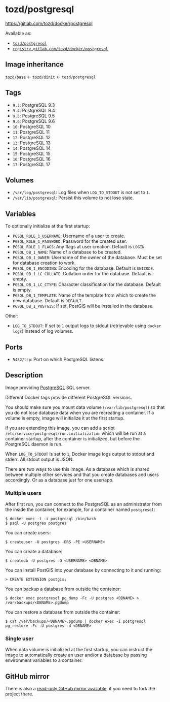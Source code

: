 # tozd/postgresql

<https://gitlab.com/tozd/docker/postgresql>

Available as:

- [`tozd/postgresql`](https://hub.docker.com/r/tozd/postgresql)
- [`registry.gitlab.com/tozd/docker/postgresql`](https://gitlab.com/tozd/docker/postgresql/container_registry)

## Image inheritance

[`tozd/base`](https://gitlab.com/tozd/docker/base) ← [`tozd/dinit`](https://gitlab.com/tozd/docker/dinit) ← `tozd/postgresql`

## Tags

- `9.3`: PostgreSQL 9.3
- `9.4`: PostgreSQL 9.4
- `9.5`: PostgreSQL 9.5
- `9.6`: PostgreSQL 9.6
- `10`: PostgreSQL 10
- `11`: PostgreSQL 11
- `12`: PostgreSQL 12
- `13`: PostgreSQL 13
- `14`: PostgreSQL 14
- `15`: PostgreSQL 15
- `16`: PostgreSQL 16
- `17`: PostgreSQL 17

## Volumes

- `/var/log/postgresql`: Log files when `LOG_TO_STDOUT` is not set to `1`.
- `/var/lib/postgresql`: Persist this volume to not lose state.

## Variables

To optionally initialize at the first startup:

- `PGSQL_ROLE_1_USERNAME`: Username of a user to create.
- `PGSQL_ROLE_1_PASSWORD`: Password for the created user.
- `PGSQL_ROLE_1_FLAGS`: Any flags at user creation. Default is `LOGIN`.
- `PGSQL_DB_1_NAME`: Name of a database to be created.
- `PGSQL_DB_1_OWNER`: Username of the owner of the database. Must be set for database creation to work.
- `PGSQL_DB_1_ENCODING`: Encoding for the database. Default is `UNICODE`.
- `PGSQL_DB_1_LC_COLLATE`: Collation order for the database. Default is empty.
- `PGSQL_DB_1_LC_CTYPE`: Character classification for the database. Default is empty.
- `PGSQL_DB_1_TEMPLATE`: Name of the template from which to create the new database. Default is `DEFAULT`.
- `PGSQL_DB_1_POSTGIS`: If set, PostGIS will be installed in the database.

Other:

- `LOG_TO_STDOUT`: If set to `1` output logs to stdout (retrievable using `docker logs`) instead of log volumes.

## Ports

- `5432/tcp`: Port on which PostgreSQL listens.

## Description

Image providing [PostgreSQL](http://www.postgresql.org/) SQL server.

Different Docker tags provide different PostgreSQL versions.

You should make sure you mount data volume (`/var/lib/postgresql`) so that you do not
lose database data when you are recreating a container. If a volume is empty, image
will initialize it at the first startup.

If you are extending this image, you can add a script `/etc/service/postgresql/run.initialization`
which will be run at a container startup, after the container is initialized, but before the
PostgreSQL daemon is run.

When `LOG_TO_STDOUT` is set to `1`, Docker image logs output to stdout and stderr. All stdout output is JSON.

There are two ways to use this image. As a database which is shared between multiple
other services and that you create databases and users accordingly. Or as a database
just for one user/app.

### Multiple users

After first run, you can connect to the PostgreSQL as an administrator from the inside
the container, for example, for a container named `postgresql`:

```
$ docker exec -t -i postgresql /bin/bash
$ psql -U postgres postgres
```

You can create users:

```
$ createuser -U postgres -DRS -PE <USERNAME>
```

You can create a database:

```
$ createdb -U postgres -O <USERNAME> <DBNAME>
```

You can install PostGIS into your database by connecting to it and running:

```
> CREATE EXTENSION postgis;
```

You can backup a database from outside the container:

```
$ docker exec postgresql pg_dump -Fc -U postgres <DBNAME> > /var/backups/<DBNAME>.pgdump
```

You can restore a database from outside the container:

```
$ cat /var/backups/<DBNAME>.pgdump | docker exec -i postgresql pg_restore -Fc -U postgres -d <DBNAME>
```

### Single user

When data volume is initialized at the first startup, you can instruct the image to
automatically create an user and/or a database by passing environment variables to a
container.

## GitHub mirror

There is also a [read-only GitHub mirror available](https://github.com/tozd/docker-postgresql),
if you need to fork the project there.
